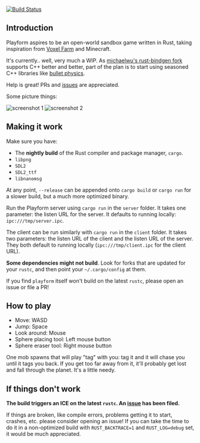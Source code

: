 [![Build Status](https://travis-ci.org/bfops/playform.svg?branch=master)](https://travis-ci.org/bfops/playform)

## Introduction

Playform aspires to be an open-world sandbox game written in Rust, taking
inspiration from [Voxel Farm](http://procworld.blogspot.com/) and Minecraft.

It's currently.. well, very much a WIP. As
[michaelwu's rust-bindgen fork](https://github.com/michaelwu/rust-bindgen/tree/sm-hacks) supports C++
better and better, part of the plan is to start using seasoned C++
libraries like [bullet physics](https://github.com/bulletphysics/bullet3).

Help is great! PRs and [issues](https://github.com/bfops/playform/issues)
are appreciated.

Some picture things:

![screenshot 1](/../screenshots/screenshots/screenshot1.png?raw=true)
![screenshot 2](/../screenshots/screenshots/screenshot2.png?raw=true)

## Making it work

Make sure you have:

  * The **nightly build** of the Rust compiler and package manager, `cargo`.
  * `libpng`
  * `SDL2`
  * `SDL2_ttf`
  * `libnanomsg`

At any point, `--release` can be appended onto `cargo build` or `cargo run` for a slower
build, but a much more optimized binary.

Run the Playform server using `cargo run` in the `server` folder. It takes one parameter:
the listen URL for the server. It defaults to running locally: `ipc:///tmp/server.ipc`.

The client can be run similarly with `cargo run` in the `client` folder. It takes two
parameters: the listen URL of the client and the listen URL of the server. They
both default to running locally (`ipc:///tmp/client.ipc` for the client URL).

**Some dependencies might not build**. Look for forks that are updated for
your `rustc`, and then point your `~/.cargo/config` at them.

If you find `playform` itself won't build on the latest `rustc`, please open an issue or file a PR!

## How to play

  * Move: WASD
  * Jump: Space
  * Look around: Mouse
  * Sphere placing tool: Left mouse button
  * Sphere eraser tool: Right mouse button

One mob spawns that will play "tag" with you: tag it and it will chase you until it tags you back. If you get too far away from it, it'll probably get lost and fall through the planet. It's a little needy.

## If things don't work

**The build triggers an ICE on the latest `rustc`. An [issue](https://github.com/rust-lang/rust/issues/28181) has been filed.**

If things are broken, like compile errors, problems getting it to start, crashes, etc.
please consider opening an issue! If you can take the time to do it in a non-optimized
build with `RUST_BACKTRACE=1` and `RUST_LOG=debug` set, it would be much appreciated.

